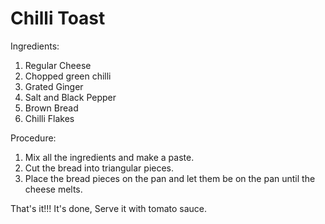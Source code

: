 # Chilli Toast

Ingredients:
1. Regular Cheese
2. Chopped green chilli
3. Grated Ginger
4.  Salt and Black Pepper
5. Brown Bread
6. Chilli Flakes

Procedure:
1. Mix all the ingredients and make a paste.
2. Cut the bread into triangular pieces.
3. Place the bread pieces on the pan and let them be on the pan until the cheese melts.

That's it!!! It's done, Serve it with tomato sauce.